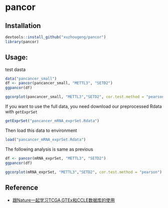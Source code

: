 # pancor

## Installation

```r
devtools::install_github("xuzhougeng/pancor")
library(pancor)
```

## Usage:

test dasta

```r
data("pancancer_small")
df <- pancor(pancancer_small, "METTL3", "SETD2")
ggpancor(df)
```         

```r
ggcorplot(pancancer_small, "METTL3","SETD2", cor.test.method = "pearson")
```

If you want to use the full data, you need download our preprocessed Rdata with  `getExprSet`

```r
getExprSet("pancancer_mRNA_exprSet.Rdata")
```

Then load this data to environment

```r
load("pancancer_mRNA_exprSet.Rdata")
```

The following analysis is same as previous

```r
df <- pancor(mRNA_exprSet, "METTL3", "SETD2")
ggpancor(df)

ggcorplot(mRNA_exprSet, "METTL3","SETD2", cor.test.method = "pearson")
```

## Reference

- [跟Nature一起学习TCGA,GTEx和CCLE数据库的使用](https://mp.weixin.qq.com/s/_04Mx72q-jQigkCzfZ20Kw)

